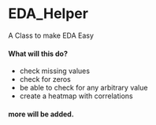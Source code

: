 # EDA_Helper
A Class to make EDA Easy

#### What will this do?
* check missing values
* check for zeros
* be able to check for any arbitrary value
* create a heatmap with correlations

#### more will be added. 
